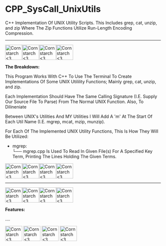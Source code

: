 # CPP_SysCall_UnixUtils
C++ Implementation Of UNIX Utility Scripts. This Includes grep, cat, unzip, and zip Where The Zip Functions Utilize Run-Length Encoding Compression.
______________________________________________________________________________________________


<img src="https://github.com/Kingerthanu/PythonSmallClicker/assets/76754592/d7e870ac-27d5-4717-9595-3e3bc9529d46" alt="Cornstarch <3" width="55" height="49"><img src="https://github.com/Kingerthanu/PythonSmallClicker/assets/76754592/d7e870ac-27d5-4717-9595-3e3bc9529d46" alt="Cornstarch <3" width="55" height="49"><img src="https://github.com/Kingerthanu/PythonSmallClicker/assets/76754592/d7e870ac-27d5-4717-9595-3e3bc9529d46" alt="Cornstarch <3" width="55" height="49"><img src="https://github.com/Kingerthanu/PythonSmallClicker/assets/76754592/d7e870ac-27d5-4717-9595-3e3bc9529d46" alt="Cornstarch <3" width="55" height="49">


**The Breakdown:**

  This Program Works With C++ To Use The Terminal To Create Implementations Of Some UNIX Utilility Functions; Mainly grep, cat, unzip, and zip.

  Each Implementation Should Have The Same Calling Signature (I.E. Supply Our Source File To Parse) From The Normal UNIX Function. Also, To Dilineniate
  
  Between UNIX's Utilities And MY Utilities I Will Add A 'm' At The Start Of Each Util Name (I.E. mgrep, mcat, mzip, munzip).

  For Each Of The Implemented UNIX Utility Functions, This Is How They Will Be Utilized: 

  - mgrep: <br>
      └── mgrep.cpp Is Used To Read In Given File(s) For A Specified Key Term, Printing The Lines Holding The Given Terms.







<img src="https://github.com/Kingerthanu/PythonSmallClicker/assets/76754592/540a38c0-344b-4f8b-8420-bdb88e6ae321" alt="Cornstarch <3" width="55" height="49"><img src="https://github.com/Kingerthanu/PythonSmallClicker/assets/76754592/540a38c0-344b-4f8b-8420-bdb88e6ae321" alt="Cornstarch <3" width="55" height="49"><img src="https://github.com/Kingerthanu/PythonSmallClicker/assets/76754592/540a38c0-344b-4f8b-8420-bdb88e6ae321" alt="Cornstarch <3" width="55" height="49"><img src="https://github.com/Kingerthanu/PythonSmallClicker/assets/76754592/540a38c0-344b-4f8b-8420-bdb88e6ae321" alt="Cornstarch <3" width="55" height="49">


______________________________________________________________________________________________

<img src="https://github.com/Kingerthanu/PythonSmallClicker/assets/76754592/8ce1a9da-0c57-4291-9df7-03a713356b63" alt="Cornstarch <3" width="55" height="49"><img src="https://github.com/Kingerthanu/PythonSmallClicker/assets/76754592/8ce1a9da-0c57-4291-9df7-03a713356b63" alt="Cornstarch <3" width="55" height="49"><img src="https://github.com/Kingerthanu/PythonSmallClicker/assets/76754592/8ce1a9da-0c57-4291-9df7-03a713356b63" alt="Cornstarch <3" width="55" height="49"><img src="https://github.com/Kingerthanu/PythonSmallClicker/assets/76754592/8ce1a9da-0c57-4291-9df7-03a713356b63" alt="Cornstarch <3" width="55" height="49">

**Features:**

....


<img src="https://github.com/Kingerthanu/PythonSmallClicker/assets/76754592/693fba63-b74f-471d-8572-a35188e5b6ef" alt="Cornstarch <3" width="55" height="49"> <img src="https://github.com/Kingerthanu/PythonSmallClicker/assets/76754592/693fba63-b74f-471d-8572-a35188e5b6ef" alt="Cornstarch <3" width="55" height="49"> <img src="https://github.com/Kingerthanu/PythonSmallClicker/assets/76754592/693fba63-b74f-471d-8572-a35188e5b6ef" alt="Cornstarch <3" width="55" height="49"> <img src="https://github.com/Kingerthanu/PythonSmallClicker/assets/76754592/693fba63-b74f-471d-8572-a35188e5b6ef" alt="Cornstarch <3" width="55" height="49">

